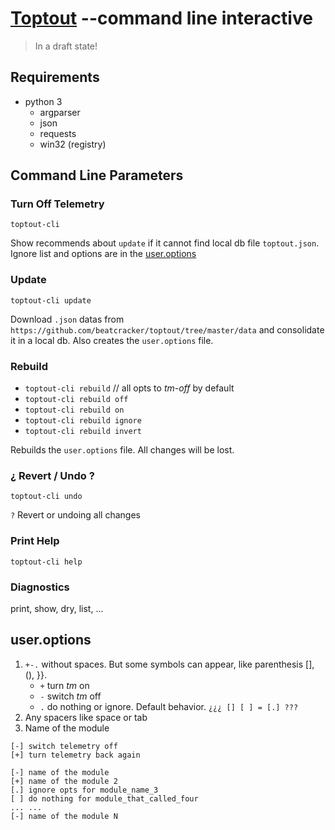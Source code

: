 # [Toptout](https://github.com/beatcracker/toptout) --command line interactive

> In a draft state!

## Requirements

- python 3
  - argparser
  - json
  - requests
  - win32 (registry)

## Command Line Parameters

### Turn Off Telemetry

`toptout-cli`

Show recommends about `update` if it cannot find local db file `toptout.json`.
Ignore list and options are in the [user.options](#useroptions)

### Update

`toptout-cli update`

Download `.json` datas from `https://github.com/beatcracker/toptout/tree/master/data` and consolidate it in a local db. Also creates the `user.options` file.

### Rebuild

- `toptout-cli rebuild` // all opts to _tm-off_ by default
- `toptout-cli rebuild off`
- `toptout-cli rebuild on`
- `toptout-cli rebuild ignore`
- `toptout-cli rebuild invert`

Rebuilds the `user.options` file. All changes will be lost.

### ¿ Revert / Undo ?

`toptout-cli undo`

`?` Revert or undoing all changes

### Print Help

`toptout-cli help`

### Diagnostics

print, show, dry, list, ...

## user.options

1. `+-.` without spaces. But some symbols can appear, like parenthesis [], (), }}.
   - `+` turn _tm_ on
   - `-` switch _tm_ off
   - `.` do nothing or ignore. Default behavior. `¿¿¿ [] [ ] = [.] ???`
2. Any spacers like space or tab
3. Name of the module

```plain
[-] switch telemetry off
[+] turn telemetry back again

[-] name of the module
[+] name of the module 2
[.] ignore opts for module_name_3
[ ] do nothing for module_that_called_four
... ...
[-] name of the module N
```
